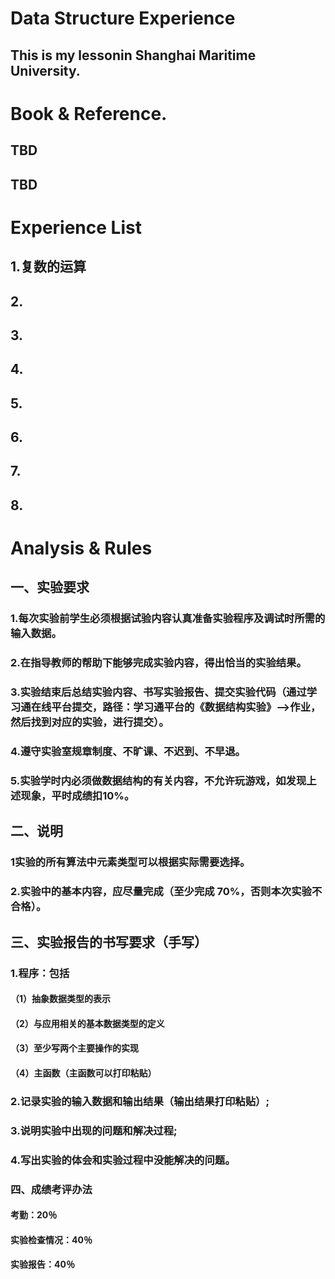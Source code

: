 # Data Structure Experience
## This is my lessonin Shanghai Maritime University.

# Book & Reference.
## TBD
## TBD

# Experience List

## 1.复数的运算
## 2.
## 3.
## 4.
## 5.
## 6.
## 7.
## 8.

# Analysis & Rules
## 一、实验要求
### 1.每次实验前学生必须根据试验内容认真准备实验程序及调试时所需的输入数据。
### 2.在指导教师的帮助下能够完成实验内容，得出恰当的实验结果。
### 3.实验结束后总结实验内容、书写实验报告、提交实验代码（通过学习通在线平台提交，路径：学习通平台的《数据结构实验》——>作业，然后找到对应的实验，进行提交）。
### 4.遵守实验室规章制度、不旷课、不迟到、不早退。
### 5.实验学时内必须做数据结构的有关内容，不允许玩游戏，如发现上述现象，平时成绩扣10%。

## 二、说明
### 1实验的所有算法中元素类型可以根据实际需要选择。
### 2.实验中的基本内容，应尽量完成（至少完成 70%，否则本次实验不合格）。 

## 三、实验报告的书写要求（手写）
### 1.程序：包括
#### （1）抽象数据类型的表示
#### （2）与应用相关的基本数据类型的定义
#### （3）至少写两个主要操作的实现
#### （4）主函数（主函数可以打印粘贴）
### 2.记录实验的输入数据和输出结果（输出结果打印粘贴）;
### 3.说明实验中出现的问题和解决过程;
### 4.写出实验的体会和实验过程中没能解决的问题。

### 四、成绩考评办法
#### 考勤：20％
#### 实验检查情况：40％
#### 实验报告：40％
